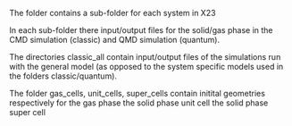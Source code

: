 The folder contains a sub-folder for each system in X23

In each sub-folder there input/output files for the solid/gas phase in the CMD simulation (classic) and QMD simulation (quantum).

The directories classic_all contain input/output files of the simulations run with the general model 
(as opposed to the system specific models used in the folders classic/quantum).

The folder gas_cells, unit_cells, super_cells contain initital geometries respectively for 
the gas phase
the solid phase unit cell
the solid phase super cell
